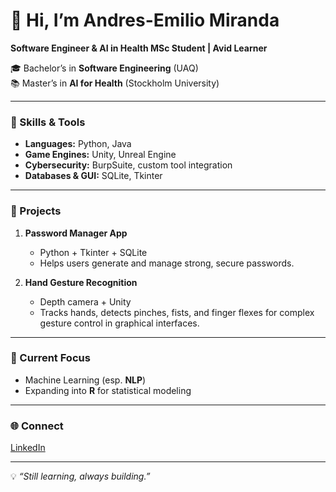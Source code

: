 # 👋 Hi, I’m Andres-Emilio Miranda

**Software Engineer & AI in Health MSc Student | Avid Learner**  

🎓 Bachelor’s in **Software Engineering** (UAQ)  
📚 Master’s in **AI for Health** (Stockholm University)  

---

### 🔧 Skills & Tools  
- **Languages:** Python, Java  
- **Game Engines:** Unity, Unreal Engine  
- **Cybersecurity:** BurpSuite, custom tool integration  
- **Databases & GUI:** SQLite, Tkinter  

---

### 🚀 Projects  
1. **Password Manager App**  
   - Python + Tkinter + SQLite  
   - Helps users generate and manage strong, secure passwords.  

2. **Hand Gesture Recognition**  
   - Depth camera + Unity  
   - Tracks hands, detects pinches, fists, and finger flexes for complex gesture control in graphical interfaces.  

---

### 📌 Current Focus  
- Machine Learning (esp. **NLP**)  
- Expanding into **R** for statistical modeling  

---

### 🌐 Connect  
[LinkedIn](https://www.linkedin.com/in/andres-emilio-miranda-872a67166)  

---

💡 *“Still learning, always building.”*  
